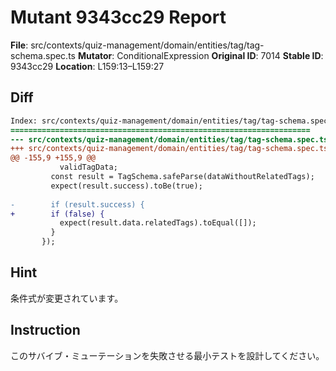 # Mutant 9343cc29 Report

**File**: src/contexts/quiz-management/domain/entities/tag/tag-schema.spec.ts
**Mutator**: ConditionalExpression
**Original ID**: 7014
**Stable ID**: 9343cc29
**Location**: L159:13–L159:27

## Diff

```diff
Index: src/contexts/quiz-management/domain/entities/tag/tag-schema.spec.ts
===================================================================
--- src/contexts/quiz-management/domain/entities/tag/tag-schema.spec.ts	original
+++ src/contexts/quiz-management/domain/entities/tag/tag-schema.spec.ts	mutated #7014
@@ -155,9 +155,9 @@
           validTagData;
         const result = TagSchema.safeParse(dataWithoutRelatedTags);
         expect(result.success).toBe(true);
 
-        if (result.success) {
+        if (false) {
           expect(result.data.relatedTags).toEqual([]);
         }
       });
```

## Hint

条件式が変更されています。

## Instruction

このサバイブ・ミューテーションを失敗させる最小テストを設計してください。
